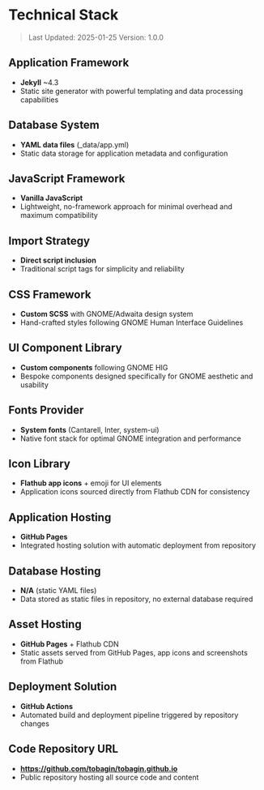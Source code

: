 # Technical Stack

> Last Updated: 2025-01-25
> Version: 1.0.0

## Application Framework

- **Jekyll** ~4.3
- Static site generator with powerful templating and data processing capabilities

## Database System

- **YAML data files** (_data/app.yml)
- Static data storage for application metadata and configuration

## JavaScript Framework

- **Vanilla JavaScript**
- Lightweight, no-framework approach for minimal overhead and maximum compatibility

## Import Strategy

- **Direct script inclusion**
- Traditional script tags for simplicity and reliability

## CSS Framework

- **Custom SCSS** with GNOME/Adwaita design system
- Hand-crafted styles following GNOME Human Interface Guidelines

## UI Component Library

- **Custom components** following GNOME HIG
- Bespoke components designed specifically for GNOME aesthetic and usability

## Fonts Provider

- **System fonts** (Cantarell, Inter, system-ui)
- Native font stack for optimal GNOME integration and performance

## Icon Library

- **Flathub app icons** + emoji for UI elements
- Application icons sourced directly from Flathub CDN for consistency

## Application Hosting

- **GitHub Pages**
- Integrated hosting solution with automatic deployment from repository

## Database Hosting

- **N/A** (static YAML files)
- Data stored as static files in repository, no external database required

## Asset Hosting

- **GitHub Pages** + Flathub CDN
- Static assets served from GitHub Pages, app icons and screenshots from Flathub

## Deployment Solution

- **GitHub Actions**
- Automated build and deployment pipeline triggered by repository changes

## Code Repository URL

- **https://github.com/tobagin/tobagin.github.io**
- Public repository hosting all source code and content